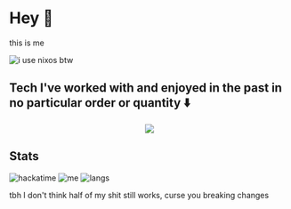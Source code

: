 # Hey 👋

this is me

![i use nixos btw](https://readme-typing-svg.demolab.com?font=Fira+Code&size=32&duration=2800&pause=2000&color=0E9AA7&center=true&vCenter=true&width=940&lines=I+use+nixos+btw)

## Tech I've worked with and enjoyed in the past in no particular order or quantity :arrow_down:

<p align="center">
  <img src="https://skillicons.dev/icons?i=ableton,apple,arch,bash,bevy,blender,bun,c,cs,cpp,cloudflare,css,debian,discord,discordjs,electron,express,figma,firebase,git,github,githubactions,godot,gtk,html,ipfs,java,js,linux,lua,md,neovim,nextjs,nix,nix,nix,nodejs,npm,obsidian,postman,powershell,raspberrypi,react,regex,replit,rust,rust,rust,rust,stackoverflow,supabase,selenium,sentry,solidjs,svg,tailwind,tauri,threejs,ts,ubuntu,unity,vite,vscode,vscodium,vue,wasm" />
</p>

## Stats

![hackatime](https://github-readme-stats.hackclub.dev/api/wakatime?username=10968&api_domain=hackatime.hackclub.com&&custom_title=Hackatime+Stats&layout=compact&cache_seconds=0&langs_count=8&theme=catppuccin_mocha)
![me](https://github-readme-stats.vercel.app/api?username=Elijah629&count_private=true&hide_border=true&show_icons=true&theme=catppuccin_mocha">)
![langs](https://github-readme-stats.vercel.app/api/top-langs/?username=elijah629&layout=compact&theme=catppuccin_mocha&hide_border=true&count_private=true&langs_count=10)

tbh I don't think half of my shit still works, curse you breaking changes

